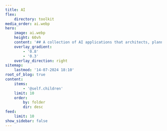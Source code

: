 ```yaml
---
title: AI
flex:
    directory: toolkit
media_order: ai.webp
hero:
    image: ai.webp
    height: 60vh
    content: '## A collection of AI applications that architects, planners, designers and citizens should be aware of'
    overlay_gradient:
        - '0.8'
        - '0.3'
    overlay_direction: right
sitemap:
    lastmod: '14-07-2024 18:10'
root_of_blog: true
content:
    items:
        - '@self.children'
    limit: 10
    order:
        by: folder
        dir: desc
feed:
    limit: 10
show_sidebar: false
---
```


